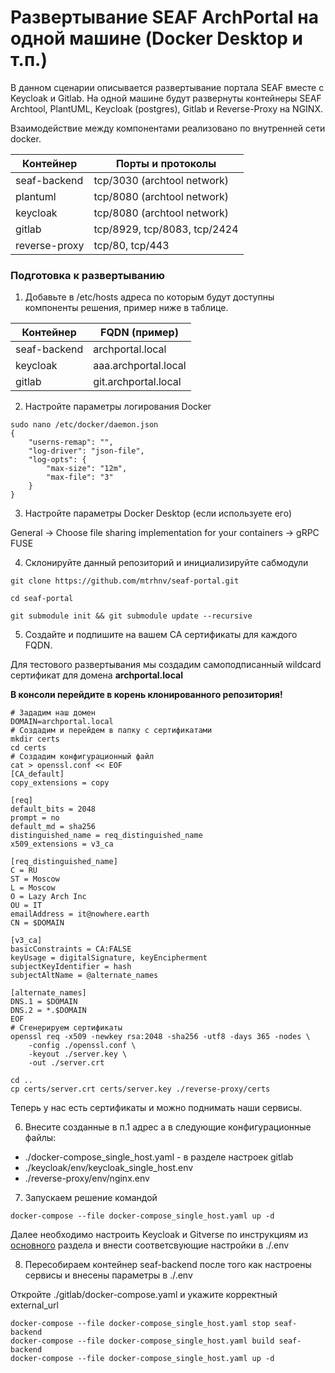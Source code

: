 # Развертывание SEAF ArchPortal на одной машине (Docker Desktop и  т.п.)


В данном сценарии описывается развертывание портала SEAF вместе с Keycloak и Gitlab.
На одной машине будут развернуты контейнеры SEAF Archtool, PlantUML, Keycloak (postgres), Gitlab и Reverse-Proxy на NGINX.

Взаимодействие между компонентами реализовано по внутренней сети docker.

| Контейнер     | Порты и протоколы           |
|---------------|-----------------------------|
| seaf-backend  | tcp/3030 (archtool network) |
| plantuml      | tcp/8080 (archtool network) |   
| keycloak      | tcp/8080 (archtool network) |
| gitlab        | tcp/8929, tcp/8083, tcp/2424|
| reverse-proxy | tcp/80, tcp/443             |


### Подготовка к развертыванию
1. Добавьте в /etc/hosts адреса по которым будут доступны компоненты решения, пример ниже в таблице.

| Контейнер    | FQDN (пример)        |
|--------------|----------------------|
| seaf-backend | archportal.local     |
| keycloak     | aaa.archportal.local |   
| gitlab       | git.archportal.local |


2. Настройте параметры логирования Docker

```shell
sudo nano /etc/docker/daemon.json
{
    "userns-remap": "",
    "log-driver": "json-file",
    "log-opts": {
        "max-size": "12m",
        "max-file": "3"
    }
}
```
3. Настройте параметры Docker Desktop (если используете его)

General -> Choose file sharing implementation for your containers -> gRPC FUSE

4. Склонируйте данный репозиторий и инициализируйте сабмодули
```shell
git clone https://github.com/mtrhnv/seaf-portal.git

cd seaf-portal

git submodule init && git submodule update --recursive
```

5. Создайте и подпишите на вашем CA сертификаты для каждого FQDN. 

Для тестового развертывания мы создадим самоподписанный wildcard сертификат для домена **archportal.local**

**В консоли перейдите в корень клонированного репозитория!**
```shell
# Зададим наш домен
DOMAIN=archportal.local
# Создадим и перейдем в папку с сертификатами
mkdir certs
cd certs
# Создадим конфигурационный файл
cat > openssl.conf << EOF
[CA_default]
copy_extensions = copy

[req]
default_bits = 2048
prompt = no
default_md = sha256
distinguished_name = req_distinguished_name
x509_extensions = v3_ca

[req_distinguished_name]
C = RU
ST = Moscow
L = Moscow
O = Lazy Arch Inc
OU = IT
emailAddress = it@nowhere.earth
CN = $DOMAIN

[v3_ca]
basicConstraints = CA:FALSE
keyUsage = digitalSignature, keyEncipherment
subjectKeyIdentifier = hash
subjectAltName = @alternate_names

[alternate_names]
DNS.1 = $DOMAIN
DNS.2 = *.$DOMAIN
EOF
# Сгенерируем сертификаты
openssl req -x509 -newkey rsa:2048 -sha256 -utf8 -days 365 -nodes \
    -config ./openssl.conf \
    -keyout ./server.key \
    -out ./server.crt

cd ..
cp certs/server.crt certs/server.key ./reverse-proxy/certs
```
Теперь у нас есть сертификаты и можно поднимать наши сервисы.

6. Внесите созданные в п.1 адрес а в следующие конфигурационные файлы:

* ./docker-compose_single_host.yaml - в разделе настроек gitlab
* ./keycloak/env/keycloak_single_host.env
* ./reverse-proxy/env/nginx.env


7. Запускаем решение командой

``` shell
docker-compose --file docker-compose_single_host.yaml up -d
```
Далее необходимо настроить Keycloak и Gitverse по инструкциям из [основного](README.MD) раздела и внести соответсвующие настройки в ./.env


8. Пересобираем контейнер seaf-backend после того как настроены сервисы и внесены параметры в ./.env

Откройте ./gitlab/docker-compose.yaml и укажите корректный external_url
``` shell
docker-compose --file docker-compose_single_host.yaml stop seaf-backend
docker-compose --file docker-compose_single_host.yaml build seaf-backend
docker-compose --file docker-compose_single_host.yaml up -d
```